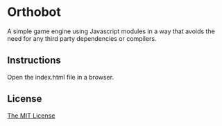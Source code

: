 # Orthobot

A simple game engine using Javascript modules in a way that avoids the need for any third party dependencies or compilers.

## Instructions

Open the index.html file in a browser.

## License

[The MIT License](LICENSE)
